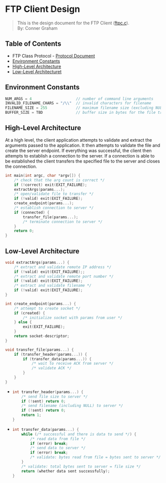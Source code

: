 # FTP Client Design
> This is the design document for the FTP Client ([ftpc.c](https://github.com/CSE-5462-Spring-2021/assignment-2-conner-n-ben/blob/main/ftpc.c)).  
> By: Conner Graham

## Table of Contents
- FTP Class Protocol - [Protocol Document](https://docs.google.com/document/d/1rzymcjcKfk4wPUCbcip06dY5W5nYn0OcE_5ex671D1s/edit?usp=sharing)
- [Environment Constants](#environment-constants)
- [High-Level Architecture](#high-level-architecture)
- [Low-Level Architecturet](#low-level-architecture)

## Environment Constants
```C#
NUM_ARGS = 4                    // number of command line arguments
INVALID_FILENAME_CHARS = "/\\"  // invalid characters for filename
FILENAME_SIZE = 255             // maximum filename size (excluding NULL) in bytes
BUFFER_SIZE = TBD               // buffer size in bytes for the file transfer
```

## High-Level Architecture
At a high level, the client application attempts to validate and extract the arguments passed
to the application. It then attempts to validate the file and create the server endpoint. If
everything was successful, the client then attempts to establish a connection to the server.
If a connection is able to be established the client transfers the specified file to the server
and closes the connection.
```C
int main(int argc, char *argv[]) {
    /* check that the arg count is correct */
    if (!correct) exit(EXIT_FAILURE);
    extractArgs(params...);
    /* open/validate file to transfer */
    if (!valid) exit(EXIT_FAILURE);
    create_endpoint(params...);
    /* establish connection to server */
    if (connected) {
        transfer_file(params...);
        /* terminate connection to server */
    }
    return 0;
}
```

## Low-Level Architecture
```C
void extractArgs(params...) {
    /* extract and validate remote IP address */
    if (!valid) exit(EXIT_FAILURE);;
    /* extract and validate remote port number */
    if (!valid) exit(EXIT_FAILURE);
    /* extract and validate filename */
    if (!valid) exit(EXIT_FAILURE);
}
```

```C
int create_endpoint(params...) {
    /* attempt to create socket */
    if (created) {
        /* initialize socket with params from user */
    } else {
        exit(EXIT_FAILURE);
    }
    return socket-descriptor;
}
```


```C
void transfer_file(params...) {
    if (transfer_header(params...)) {
        if (transfer_data(params...)) {
            /* wait to receive ACK from server */
            /* validate ACK */
        }
    }
}
```
-
    ```C
    int transfer_header(params...) {
        /* send file size to server */
        if (!sent) return 0;
        /* send filename (including NULL) to server */
        if (!sent) return 0;
        return 1;
    }
    ```
-
    ```C
    int transfer_data(params...) {
        while (/* successful and there is data to send */) {
            /* read data from file */
            if (error) break;
            /* send data to server */
            if (error) break;
            /* validate: bytes read from file = bytes sent to server */
        }
        /* validate: total bytes sent to server = file size */
        return (whether data sent successfully);
    }
    ```
